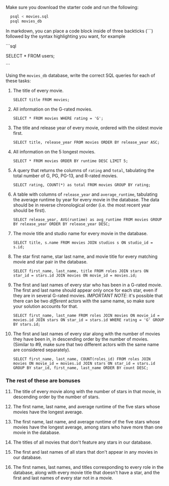 Make sure you download the starter code and run the following:

```sh
  psql < movies.sql
  psql movies_db
```

In markdown, you can place a code block inside of three backticks (```) followed by the syntax highlighting you want, for example

\```sql

SELECT \* FROM users;

\```

Using the `movies_db` database, write the correct SQL queries for each of these tasks:

1.  The title of every movie.

    ```SELECT title FROM movies;```

2.  All information on the G-rated movies.

    ```SELECT * FROM movies WHERE rating = 'G';```

3.  The title and release year of every movie, ordered with the
    oldest movie first.

    ```SELECT title, release_year FROM movies ORDER BY release_year ASC;```
    
4.  All information on the 5 longest movies.

    ```SELECT * FROM movies ORDER BY runtime DESC LIMIT 5;```

5.  A query that returns the columns of `rating` and `total`, tabulating the
    total number of G, PG, PG-13, and R-rated movies.

    ```SELECT rating, COUNT(*) as total FROM movies GROUP BY rating;```

6.  A table with columns of `release_year` and `average_runtime`,
    tabulating the average runtime by year for every movie in the database. The data should be in reverse chronological order (i.e. the most recent year should be first).

    ```SELECT release_year, AVG(runtime) as avg_runtime FROM movies GROUP BY release_year ORDER BY release_year DESC;```

7.  The movie title and studio name for every movie in the
    database.

    ```SELECT title, s.name FROM movies JOIN studios s ON studio_id = s.id;```

8.  The star first name, star last name, and movie title for every
    matching movie and star pair in the database.

    ```SELECT first_name, last_name, title FROM roles JOIN stars ON star_id = stars.id JOIN movies ON movie_id = movies.id;```

9.  The first and last names of every star who has been in a G-rated movie. The first and last name should appear only once for each star, even if they are in several G-rated movies. *IMPORTANT NOTE*: it's possible that there can be two *different* actors with the same name, so make sure your solution accounts for that.

    ```SELECT first_name, last_name FROM roles JOIN movies ON movie_id = movies.id JOIN stars ON star_id = stars.id WHERE rating = 'G' GROUP BY stars.id;```

10. The first and last names of every star along with the number
    of movies they have been in, in descending order by the number of movies. (Similar to #9, make sure
    that two different actors with the same name are considered separately).

    ```SELECT first_name, last_name, COUNT(roles_id) FROM roles JOIN movies ON movie_id = movies.id JOIN stars ON star_id = stars.id GROUP BY star_id, first_name, last_name ORDER BY count DESC;```

### The rest of these are bonuses

11. The title of every movie along with the number of stars in
    that movie, in descending order by the number of stars.

12. The first name, last name, and average runtime of the five
    stars whose movies have the longest average.

13. The first name, last name, and average runtime of the five
    stars whose movies have the longest average, among stars who have more than one movie in the database.

14. The titles of all movies that don't feature any stars in our
    database.

15. The first and last names of all stars that don't appear in any movies in our database.

16. The first names, last names, and titles corresponding to every
    role in the database, along with every movie title that doesn't have a star, and the first and last names of every star not in a movie.
